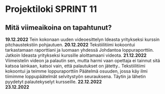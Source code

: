 # Projektiloki SPRINT 11

## Mitä viimeaikoina on tapahtunut? 

**19.12.2022**   Tein kokonaan uuden videoesittelyn Ideasta yritykseksi kurssin pitchaustekstiin pohjautuen.
**20.12.2022**   Tekstiilitiimi kokoontui tarkastamaan raporttiani ja luomaan yhdessä Johdantoa loppuraporttiin. Jatkoin Ideasta yritykseksi kurssille aloittamaani videota.
**21.12.2022**   Viimeistelin videon ja palautin sen, mutta harmi vaan opettaja ei tainnut sitä katsoa lainkaan, katsoi vain, että palautukset on jätetty.. Tekstiilitiimi kokoontui ja teimme loppuraporttiin Päätelmä osuuden, jossa käy ilmi tiimimme loppupäätelmät selvitystyön seurauksena. Täytin ja lähetin pyydetyt palautekyselyt kursseille.
**22.12.2022**   
**23.12.2022**   

